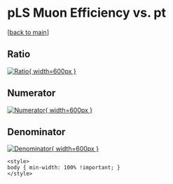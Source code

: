 # pLS Muon Efficiency vs. pt

[[back to main](./)]



## Ratio

[![Ratio](../mtv/var/pLS_13_eff_pt.png){ width=600px }](../mtv/var/pLS_13_eff_pt.pdf)

## Numerator

[![Numerator](../mtv/num/pLS_13_eff_pt_num0.png){ width=600px }](../mtv/num/pLS_13_eff_pt_num0.pdf)

## Denominator

[![Denominator](../mtv/den/pLS_13_eff_pt_den.png){ width=600px }](../mtv/den/pLS_13_eff_pt_den.pdf)


``` {=html}
<style>
body { min-width: 100% !important; }
</style>
```
